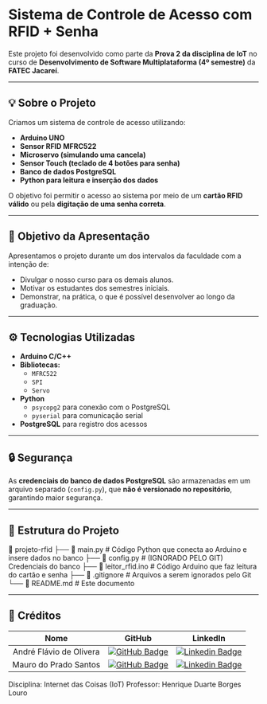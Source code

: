 # Sistema de Controle de Acesso com RFID + Senha

Este projeto foi desenvolvido como parte da **Prova 2 da disciplina de IoT** no curso de **Desenvolvimento de Software Multiplataforma (4º semestre)** da **FATEC Jacareí**.

---

## 💡 Sobre o Projeto

Criamos um sistema de controle de acesso utilizando:

- **Arduino UNO**
- **Sensor RFID MFRC522**
- **Microservo (simulando uma cancela)**
- **Sensor Touch (teclado de 4 botões para senha)**
- **Banco de dados PostgreSQL**
- **Python para leitura e inserção dos dados**

O objetivo foi permitir o acesso ao sistema por meio de um **cartão RFID válido** ou pela **digitação de uma senha correta**.

---

## 🎯 Objetivo da Apresentação

Apresentamos o projeto durante um dos intervalos da faculdade com a intenção de:
- Divulgar o nosso curso para os demais alunos.
- Motivar os estudantes dos semestres iniciais.
- Demonstrar, na prática, o que é possível desenvolver ao longo da graduação.

---

## ⚙️ Tecnologias Utilizadas

- **Arduino C/C++**
- **Bibliotecas:**
  - `MFRC522`
  - `SPI`
  - `Servo`
- **Python**
  - `psycopg2` para conexão com o PostgreSQL
  - `pyserial` para comunicação serial
- **PostgreSQL** para registro dos acessos

---

## 🔒 Segurança

As **credenciais do banco de dados PostgreSQL** são armazenadas em um arquivo separado (`config.py`), que **não é versionado no repositório**, garantindo maior segurança.

---

## 📂 Estrutura do Projeto

📁 projeto-rfid
├── 📄 main.py # Código Python que conecta ao Arduino e insere dados no banco
├── 📄 config.py # (IGNORADO PELO GIT) Credenciais do banco
├── 📄 leitor_rfid.ino # Código Arduino que faz leitura do cartão e senha
├── 📄 .gitignore # Arquivos a serem ignorados pelo Git
└── 📄 README.md # Este documento

---

## 🤝 Créditos
| Nome | GitHub | LinkedIn |
| :-: | :-: | :-: |
|André Flávio de Olivera|[![GitHub Badge](https://img.shields.io/badge/GitHub-111217?style=flat-square&logo=github&logoColor=white)](https://github.com/andreflavio)| [![Linkedin Badge](https://img.shields.io/badge/Linkedin-blue?style=flat-square&logo=Linkedin&logoColor=white)](https://www.linkedin.com/in/andr%C3%A9fl%C3%A1vio/)|
|Mauro do Prado Santos|[![GitHub Badge](https://img.shields.io/badge/GitHub-111217?style=flat-square&logo=github&logoColor=white)](https://github.com/omaurosantos)| [![Linkedin Badge](https://img.shields.io/badge/Linkedin-blue?style=flat-square&logo=Linkedin&logoColor=white)](https://www.linkedin.com/in/mauro-do-prado-santos-350b2720a/) |

Disciplina: Internet das Coisas (IoT)
Professor: Henrique Duarte Borges Louro
